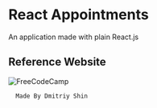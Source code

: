 # React Appointments
An application made with plain React.js

## Reference Website
![FreeCodeCamp]("https://medium.freecodecamp.org/every-time-you-build-a-to-do-list-app-a-puppy-dies-505b54637a5d")

      Made By Dmitriy Shin
